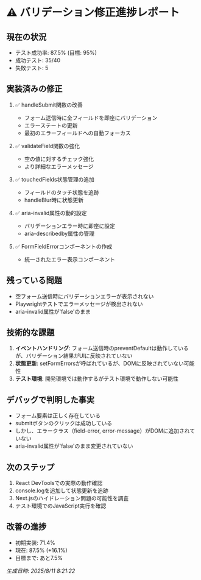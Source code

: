 # ⚠️ バリデーション修正進捗レポート

## 現在の状況
- テスト成功率: 87.5% (目標: 95%)
- 成功テスト: 35/40
- 失敗テスト: 5

## 実装済みの修正
1. ✅ handleSubmit関数の改善
   - フォーム送信時に全フィールドを即座にバリデーション
   - エラーステートの更新
   - 最初のエラーフィールドへの自動フォーカス

2. ✅ validateField関数の強化
   - 空の値に対するチェック強化
   - より詳細なエラーメッセージ

3. ✅ touchedFields状態管理の追加
   - フィールドのタッチ状態を追跡
   - handleBlur時に状態更新

4. ✅ aria-invalid属性の動的設定
   - バリデーションエラー時に即座に設定
   - aria-describedby属性の管理

5. ✅ FormFieldErrorコンポーネントの作成
   - 統一されたエラー表示コンポーネント

## 残っている問題
- 空フォーム送信時にバリデーションエラーが表示されない
- Playwrightテストでエラーメッセージが検出されない
- aria-invalid属性が'false'のまま

## 技術的な課題
1. **イベントハンドリング**: フォーム送信時のpreventDefaultは動作しているが、バリデーション結果がUIに反映されていない
2. **状態更新**: setFormErrorsが呼ばれているが、DOMに反映されていない可能性
3. **テスト環境**: 開発環境では動作するがテスト環境で動作しない可能性

## デバッグで判明した事実
- フォーム要素は正しく存在している
- submitボタンのクリックは成功している
- しかし、エラークラス（field-error, error-message）がDOMに追加されていない
- aria-invalid属性が'false'のまま変更されていない

## 次のステップ
1. React DevToolsでの実際の動作確認
2. console.logを追加して状態更新を追跡
3. Next.jsのハイドレーション問題の可能性を調査
4. テスト環境でのJavaScript実行を確認

## 改善の進捗
- 初期実装: 71.4%
- 現在: 87.5% (+16.1%)
- 目標まで: あと7.5%

*生成日時: 2025/8/11 8:21:22*